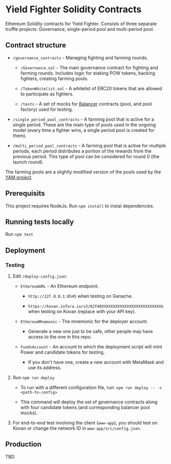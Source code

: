 # Yield Fighter Solidity Contracts

Ethereum Solidity contracts for Yield Fighter. Consists of three separate truffle projects: Governance, single-period pool and multi-period pool.

## Contract structure

* `/governance_contracts` - Managing fighting and farming rounds.

    * `/Governance.sol` - The main governance contract for fighting and farming rounds. Includes logic for staking POW tokens, backing fighters, creating farming pools.

    * `/TokenWhitelist.sol` - A whitelist of ERC20 tokens that are allowed to participate as fighters.

    * `/tests` - A set of mocks for [Balancer](https://balancer.finance/) contracts (pool, and pool factory) used for testing.

* `/single_period_pool_contracts` - A farming pool that is active for a single period. These are the main type of pools used in the ongoing model (every time a fighter wins, a single period pool is created for them).

* `/multi_period_pool_contracts` - A farming pool that is active for multiple periods, each period distributes a portion of the rewards from the previous period. This type of pool can be considered for round 0 (the launch round).

The farming pools are a slightly modified version of the pools used by the [YAM project](https://github.com/yam-finance/yam-protocol/tree/master/contracts/distribution).

## Prerequisits

This project requires NodeJs. Run `npm install` to instal dependencies.

## Running tests locally

Run `npm test`

## Deployment

### Testing

1. Edit `/deploy-config.json`:

    * `EthereumURL` - An Ethereum endpoint.

        * `http://127.0.0.1:8545` when testing on Ganache.

        * `https://kovan.infura.io/v3/62f48XXXXXXXXXXXXXXXXXXXXXXXXXXX` when testing on Kovan (replace with your API key).

    * `EthereumMnemonic` - The mnemonic for the deployer account.

        * Generate a new one just to be safe, other people may have access to the one in this repo.

    * `FundsAccount` - An account to which the deployment script will mint Power and candidate tokens for testing.

        * If you don't have one, create a new account with MetaMask and use its address.

2. Run `npm run deploy`

    * To run with a different configuration file, run: `npm run deploy -- -c <path-to-config>`

    * This command will deploy the set of governance contracts along with four candidate tokens (and corresponding balancer pool mocks). 

3. For end-to-end test involving the client (`www-app`), you should test on Kovan or change the network ID in `www-app/src/config.json`.

## Production

TBD
